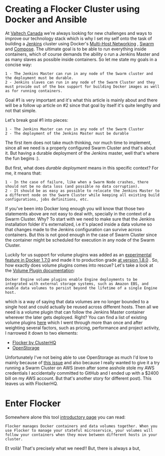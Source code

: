 # Creating a Flocker Cluster using Docker and Ansible

At [Valtech Canada](https://www.valtech.com/)  we're always looking for new challenges and ways to improve our technology stack which is why I set my self onto the task of building a [Jenkins](https://jenkins.io/index.html) cluster using Docker's [Multi-Host Networking](https://docs.docker.com/engine/userguide/networking/get-started-overlay/)  , [Swarm](https://docs.docker.com/swarm/overview/) and [Compose](https://docs.docker.com/compose/overview/). The ultimate goal is to be able to run everything inside containers, which of course demands the ability o run a Jenkins Master and as many slaves as possible inside containers. So let me state my goals in a concise way:

    1 - The Jenkins Master can run in any node of the Swarm cluster and the deployment must be durable.
    2 - Jenkins slaves can run in any node of the Swarm Cluster and they must provide out of the box support for building Docker images as well as for running containers.

Goal #1 is very important and it's what this article is mainly about and there will be a follow up article on #2 since that goal by itself it's quite lengthy and not that simple. 

Let's break goal #1 into pieces:
    
    1 - The Jenkins Master can run in any node of the Swarm Cluster
    2 - The deployment of the Jenkins Master must be durable

The first item does not take much thinking, nor much time to implement, since all we need is a properly configured Swarm Cluster and that's about it. But having a durable deployment of the Jenkins master, well that's where the fun begins :).

But first, what does *durable deployment* means in this specific context? For me, it means that:

    1 - In the case of failure, like when a Swarm Node crashes, there should not be no data loss (and possible no data corruption). 
    2 - It should be as easy as possible to relocate the Jenkins Master to a different node on the Swarm Cluster while keeping all existing build configurations, jobs definitions, etc.

If you've been into Docker long enough you will know that those two statements above are not easy to deal with, specially in the context of a Swarm Cluster. Why? To start with we need to make sure that the Jenkins installation folder it's externalized, i.e it's placed inside a data volume so that changes made to the Jenkins configuration can survive across containers. But this is not good enough in the case of Swarm Cluster since the container might be scheduled for execution in any node of the Swarm Cluster. 

Luckily for us support for volume plugins was added as an [experimental feature in Docker 1.7.0](https://github.com/docker/docker/blob/master/CHANGELOG.md#170-2015-06-16) and made it to production grade [at version 1.8.0](https://github.com/docker/docker/blob/master/CHANGELOG.md#180-2015-08-11) . So, how exactly does volume plugins comes into rescue? Let's take a look at the [Volume Plugin documentation](https://docs.docker.com/engine/extend/plugins_volume/):

    Docker Engine volume plugins enable Engine deployments to be integrated with external storage systems, such as Amazon EBS, and enable data volumes to persist beyond the lifetime of a single Engine host.

which is a way of saying that data volumes are no longer bounded to a single host and could actually be reused across different hosts. Then all we need is a volume plugin that can follow the Jenkins Master container wherever the later gets deployed. Right? You can find a list of existing volume plugins [here](https://docs.docker.com/engine/extend/plugins_volume/) which I went through more than once and after weighting several factors, such as pricing, performance and project activity, I narrowed it down to two elements:

- [Flocker by ClusterHQ](https://clusterhq.com/flocker/introduction/)
- [OpenStorage](https://github.com/libopenstorage/openstorage)

Unfortunately I've not being able to use OpenStorage as much I'd love to mainly because of [this issue](https://github.com/libopenstorage/openstorage/issues/119) and also because I really wanted to give it a try running a Swarm Cluster on AWS (even after some asshole stole my AWS credentials I accidentally committed to GitHub and I ended up with a $2400 bill on my AWS account. But that's another story for different post). This leaves us with FlockerHQ.

# Enter Flocker

Somewhere alone this tool [introductory page](https://clusterhq.com/flocker/introduction/) you can read:

    Flocker manages Docker containers and data volumes together. When you use Flocker to manage your stateful microservice, your volumes will follow your containers when they move between different hosts in your cluster.

Et voilà! That's precisely what we need!! But, there is always a but, 








